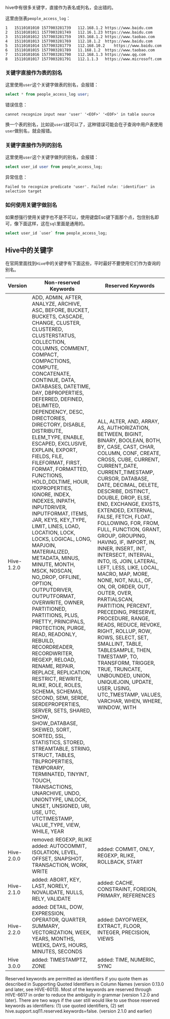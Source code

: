 hive中有很多关键字，直接作为表名或列名，会出错的。

这里由张表`people_access_log`：

```
1	15110101010	1577003281739	112.168.1.2	https://www.baidu.com
2	15110101011	1577003281749	112.16.1.23	https://www.baidu.com
3	15110101012	1577003281759	193.168.1.2	https://www.taobao.com
4	15110101013	1577003281769	112.18.1.2	https://www.baidu.com
5	15110101014	1577003281779	112.168.10.2	https://www.baidu.com
6	15110101015	1577003281789	11.168.1.2	https://www.taobao.com
7	15110101016	1577003281790	112.168.1.3	https://www.qq.com
8	15110101017	1577003281791	112.1.1.3	https://www.microsoft.com
```

### 关键字直接作为表的别名

这里使用`user`这个关键字做表的别名，会报错：

```sql
select * from people_access_log user;
```

错误信息：

```
cannot recognize input near 'user' '<EOF>' '<EOF>' in table source
```

换一个表的别名，比如说`user1`就可以了，这种错误可能会在子查询中用户表使用`user`做别名，就会报错。

### 关键字直接作为列的别名

这里使用`user`这个关键字做列的别名，会报错：

```sql
select user_id user from people_access_log;
```

异常信息：

```
Failed to recognize predicate 'user'. Failed rule: 'identifier' in selection target
```

### 如何使用关键字做别名

如果想强行使用关键字也不是不可以，使用键盘Esc键下面那个点，包住别名即可，像下面这样，这在`sql`里面是通用的。

```sql
select user_id `user` from people_access_log;
```



## Hive中的关键字

在官网里面找到`Hive`中的关键字有下面这些，平时最好不要使用它们作为查询的别名。

| Version    | Non-reserved Keywords                                        | Reserved Keywords                                            |
| ---------- | ------------------------------------------------------------ | ------------------------------------------------------------ |
| Hive-1.2.0 | ADD, ADMIN, AFTER, ANALYZE, ARCHIVE, ASC, BEFORE, BUCKET, BUCKETS, CASCADE, CHANGE, CLUSTER, CLUSTERED, CLUSTERSTATUS, COLLECTION, COLUMNS, COMMENT, COMPACT, COMPACTIONS, COMPUTE, CONCATENATE, CONTINUE, DATA, DATABASES, DATETIME, DAY, DBPROPERTIES, DEFERRED, DEFINED, DELIMITED, DEPENDENCY, DESC, DIRECTORIES, DIRECTORY, DISABLE, DISTRIBUTE, ELEM_TYPE, ENABLE, ESCAPED, EXCLUSIVE, EXPLAIN, EXPORT, FIELDS, FILE, FILEFORMAT, FIRST, FORMAT, FORMATTED, FUNCTIONS, HOLD_DDLTIME, HOUR, IDXPROPERTIES, IGNORE, INDEX, INDEXES, INPATH, INPUTDRIVER, INPUTFORMAT, ITEMS, JAR, KEYS, KEY_TYPE, LIMIT, LINES, LOAD, LOCATION, LOCK, LOCKS, LOGICAL, LONG, MAPJOIN, MATERIALIZED, METADATA, MINUS, MINUTE, MONTH, MSCK, NOSCAN, NO_DROP, OFFLINE, OPTION, OUTPUTDRIVER, OUTPUTFORMAT, OVERWRITE, OWNER, PARTITIONED, PARTITIONS, PLUS, PRETTY, PRINCIPALS, PROTECTION, PURGE, READ, READONLY, REBUILD, RECORDREADER, RECORDWRITER, REGEXP, RELOAD, RENAME, REPAIR, REPLACE, REPLICATION, RESTRICT, REWRITE, RLIKE, ROLE, ROLES, SCHEMA, SCHEMAS, SECOND, SEMI, SERDE, SERDEPROPERTIES, SERVER, SETS, SHARED, SHOW, SHOW_DATABASE, SKEWED, SORT, SORTED, SSL, STATISTICS, STORED, STREAMTABLE, STRING, STRUCT, TABLES, TBLPROPERTIES, TEMPORARY, TERMINATED, TINYINT, TOUCH, TRANSACTIONS, UNARCHIVE, UNDO, UNIONTYPE, UNLOCK, UNSET, UNSIGNED, URI, USE, UTC, UTCTIMESTAMP, VALUE_TYPE, VIEW, WHILE, YEAR | ALL, ALTER, AND, ARRAY, AS, AUTHORIZATION, BETWEEN, BIGINT, BINARY, BOOLEAN, BOTH, BY, CASE, CAST, CHAR, COLUMN, CONF, CREATE, CROSS, CUBE, CURRENT, CURRENT_DATE, CURRENT_TIMESTAMP, CURSOR, DATABASE, DATE, DECIMAL, DELETE, DESCRIBE, DISTINCT, DOUBLE, DROP, ELSE, END, EXCHANGE, EXISTS, EXTENDED, EXTERNAL, FALSE, FETCH, FLOAT, FOLLOWING, FOR, FROM, FULL, FUNCTION, GRANT, GROUP, GROUPING, HAVING, IF, IMPORT, IN, INNER, INSERT, INT, INTERSECT, INTERVAL, INTO, IS, JOIN, LATERAL, LEFT, LESS, LIKE, LOCAL, MACRO, MAP, MORE, NONE, NOT, NULL, OF, ON, OR, ORDER, OUT, OUTER, OVER, PARTIALSCAN, PARTITION, PERCENT, PRECEDING, PRESERVE, PROCEDURE, RANGE, READS, REDUCE, REVOKE, RIGHT, ROLLUP, ROW, ROWS, SELECT, SET, SMALLINT, TABLE, TABLESAMPLE, THEN, TIMESTAMP, TO, TRANSFORM, TRIGGER, TRUE, TRUNCATE, UNBOUNDED, UNION, UNIQUEJOIN, UPDATE, USER, USING, UTC_TMESTAMP, VALUES, VARCHAR, WHEN, WHERE, WINDOW, WITH |
| Hive-2.0.0 | removed: REGEXP, RLIKE<br>added: AUTOCOMMIT, ISOLATION, LEVEL, OFFSET, SNAPSHOT, TRANSACTION, WORK, WRITE | added: COMMIT, ONLY, REGEXP, RLIKE, ROLLBACK, START          |
| Hive-2.1.0 | added: ABORT, KEY, LAST, NORELY, NOVALIDATE, NULLS, RELY, VALIDATE | added: CACHE, CONSTRAINT, FOREIGN, PRIMARY, REFERENCES       |
| Hive-2.2.0 | added: DETAIL, DOW, EXPRESSION, OPERATOR, QUARTER, SUMMARY, VECTORIZATION, WEEK, YEARS, MONTHS, WEEKS, DAYS, HOURS, MINUTES, SECONDS | added: DAYOFWEEK, EXTRACT, FLOOR, INTEGER, PRECISION, VIEWS  |
| Hive 3.0.0 | added: TIMESTAMPTZ, ZONE                                     | added: TIME, NUMERIC, SYNC                                   |


Reserved keywords are permitted as identifiers if you quote them as described in Supporting Quoted Identifiers in Column Names (version 0.13.0 and later, see HIVE-6013). Most of the keywords are reserved through HIVE-6617 in order to reduce the ambiguity in grammar (version 1.2.0 and later). There are two ways if the user still would like to use those reserved keywords as identifiers: (1) use quoted identifiers, (2) set hive.support.sql11.reserved.keywords=false. (version 2.1.0 and earlier) 